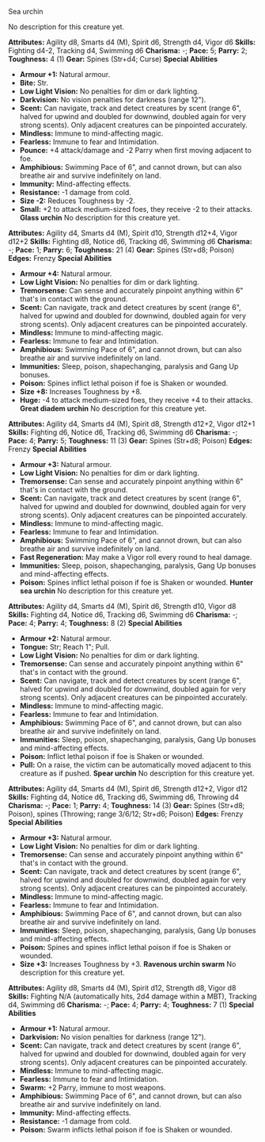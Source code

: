 Sea urchin

No description for this creature yet.

**Attributes:** Agility d8, Smarts d4 (M), Spirit d6, Strength d4, Vigor
d6
**Skills:** Fighting d4-2, Tracking d4, Swimming d6
**Charisma:** -; **Pace:** 5; **Parry:** 2; **Toughness:** 4 (1)
**Gear:** Spines (Str+d4; Curse)
**Special Abilities**
- **Armour +1:** Natural armour.
- **Bite:** Str.
- **Low Light Vision:** No penalties for dim or dark lighting.
- **Darkvision:** No vision penalties for darkness (range 12").
- **Scent:** Can navigate, track and detect creatures by scent (range
6", halved for upwind and doubled for downwind, doubled again for very
strong scents). Only adjacent creatures can be pinpointed accurately.
- **Mindless:** Immune to mind-affecting magic.
- **Fearless:** Immune to fear and Intimidation.
- **Pounce:** +4 attack/damage and -2 Parry when first moving adjacent
to foe.
- **Amphibious:** Swimming Pace of 6", and cannot drown, but can also
breathe air and survive indefinitely on land.
- **Immunity:** Mind-affecting effects.
- **Resistance:** -1 damage from cold.
- **Size -2:** Reduces Toughness by -2.
- **Small:** +2 to attack medium-sized foes, they receive -2 to their
attacks.
**Glass urchin**
No description for this creature yet.

**Attributes:** Agility d4, Smarts d4 (M), Spirit d10, Strength d12+4,
Vigor d12+2
**Skills:** Fighting d8, Notice d6, Tracking d6, Swimming d6
**Charisma:** -; **Pace:** 1; **Parry:** 6; **Toughness:** 21 (4)
**Gear:** Spines (Str+d8; Poison)
**Edges:** Frenzy
**Special Abilities**
- **Armour +4:** Natural armour.
- **Low Light Vision:** No penalties for dim or dark lighting.
- **Tremorsense:** Can sense and accurately pinpoint anything within 6"
that's in contact with the ground.
- **Scent:** Can navigate, track and detect creatures by scent (range
6", halved for upwind and doubled for downwind, doubled again for very
strong scents). Only adjacent creatures can be pinpointed accurately.
- **Mindless:** Immune to mind-affecting magic.
- **Fearless:** Immune to fear and Intimidation.
- **Amphibious:** Swimming Pace of 6", and cannot drown, but can also
breathe air and survive indefinitely on land.
- **Immunities:** Sleep, poison, shapechanging, paralysis and Gang Up
bonuses.
- **Poison:** Spines inflict lethal poison if foe is Shaken or wounded.
- **Size +8:** Increases Toughness by +8.
- **Huge:** -4 to attack medium-sized foes, they receive +4 to their
attacks.
**Great diadem urchin**
No description for this creature yet.

**Attributes:** Agility d4, Smarts d4 (M), Spirit d8, Strength d12+2,
Vigor d12+1
**Skills:** Fighting d6, Notice d6, Tracking d6, Swimming d6
**Charisma:** -; **Pace:** 4; **Parry:** 5; **Toughness:** 11 (3)
**Gear:** Spines (Str+d8; Poison)
**Edges:** Frenzy
**Special Abilities**
- **Armour +3:** Natural armour.
- **Low Light Vision:** No penalties for dim or dark lighting.
- **Tremorsense:** Can sense and accurately pinpoint anything within 6"
that's in contact with the ground.
- **Scent:** Can navigate, track and detect creatures by scent (range
6", halved for upwind and doubled for downwind, doubled again for very
strong scents). Only adjacent creatures can be pinpointed accurately.
- **Mindless:** Immune to mind-affecting magic.
- **Fearless:** Immune to fear and Intimidation.
- **Amphibious:** Swimming Pace of 6", and cannot drown, but can also
breathe air and survive indefinitely on land.
- **Fast Regeneration:** May make a Vigor roll every round to heal
damage.
- **Immunities:** Sleep, poison, shapechanging, paralysis, Gang Up
bonuses and mind-affecting effects.
- **Poison:** Spines inflict lethal poison if foe is Shaken or wounded.
**Hunter sea urchin**
No description for this creature yet.

**Attributes:** Agility d4, Smarts d4 (M), Spirit d6, Strength d10,
Vigor d8
**Skills:** Fighting d4, Notice d6, Tracking d6, Swimming d6
**Charisma:** -; **Pace:** 4; **Parry:** 4; **Toughness:** 8 (2)
**Special Abilities**
- **Armour +2:** Natural armour.
- **Tongue:** Str; Reach 1"; Pull.
- **Low Light Vision:** No penalties for dim or dark lighting.
- **Tremorsense:** Can sense and accurately pinpoint anything within 6"
that's in contact with the ground.
- **Scent:** Can navigate, track and detect creatures by scent (range
6", halved for upwind and doubled for downwind, doubled again for very
strong scents). Only adjacent creatures can be pinpointed accurately.
- **Mindless:** Immune to mind-affecting magic.
- **Fearless:** Immune to fear and Intimidation.
- **Amphibious:** Swimming Pace of 6", and cannot drown, but can also
breathe air and survive indefinitely on land.
- **Immunities:** Sleep, poison, shapechanging, paralysis, Gang Up
bonuses and mind-affecting effects.
- **Poison:** Inflict lethal poison if foe is Shaken or wounded.
- **Pull:** On a raise, the victim can be automatically moved adjacent
to this creature as if pushed.
**Spear urchin**
No description for this creature yet.

**Attributes:** Agility d4, Smarts d4 (M), Spirit d6, Strength d12+2,
Vigor d12
**Skills:** Fighting d4, Notice d6, Tracking d6, Swimming d6, Throwing
d4
**Charisma:** -; **Pace:** 1; **Parry:** 4; **Toughness:** 14 (3)
**Gear:** Spines (Str+d8; Poison), spines (Throwing; range 3/6/12;
Str+d6; Poison)
**Edges:** Frenzy
**Special Abilities**
- **Armour +3:** Natural armour.
- **Low Light Vision:** No penalties for dim or dark lighting.
- **Tremorsense:** Can sense and accurately pinpoint anything within 6"
that's in contact with the ground.
- **Scent:** Can navigate, track and detect creatures by scent (range
6", halved for upwind and doubled for downwind, doubled again for very
strong scents). Only adjacent creatures can be pinpointed accurately.
- **Mindless:** Immune to mind-affecting magic.
- **Fearless:** Immune to fear and Intimidation.
- **Amphibious:** Swimming Pace of 6", and cannot drown, but can also
breathe air and survive indefinitely on land.
- **Immunities:** Sleep, poison, shapechanging, paralysis, Gang Up
bonuses and mind-affecting effects.
- **Poison:** Spines and spines inflict lethal poison if foe is Shaken
or wounded.
- **Size +3:** Increases Toughness by +3.
**Ravenous urchin swarm**
No description for this creature yet.

**Attributes:** Agility d8, Smarts d4 (M), Spirit d12, Strength d8,
Vigor d8
**Skills:** Fighting N/A (automatically hits, 2d4 damage within a MBT),
Tracking d4, Swimming d6
**Charisma:** -; **Pace:** 4; **Parry:** 4; **Toughness:** 7 (1)
**Special Abilities**
- **Armour +1:** Natural armour.
- **Darkvision:** No vision penalties for darkness (range 12").
- **Scent:** Can navigate, track and detect creatures by scent (range
6", halved for upwind and doubled for downwind, doubled again for very
strong scents). Only adjacent creatures can be pinpointed accurately.
- **Mindless:** Immune to mind-affecting magic.
- **Fearless:** Immune to fear and Intimidation.
- **Swarm:** +2 Parry, immune to most weapons.
- **Amphibious:** Swimming Pace of 6", and cannot drown, but can also
breathe air and survive indefinitely on land.
- **Immunity:** Mind-affecting effects.
- **Resistance:** -1 damage from cold.
- **Poison:** Swarm inflicts lethal poison if foe is Shaken or wounded.

